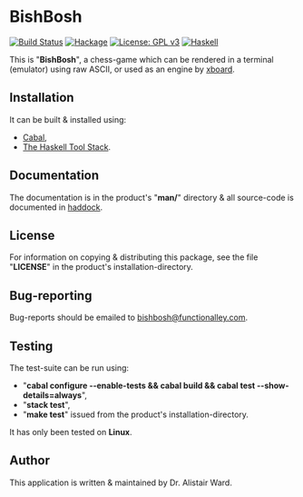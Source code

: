 # **BishBosh**

[![Build Status](https://travis-ci.org/functionalley/BishBosh.svg?branch=master)](https://travis-ci.org/functionalley/BishBosh)
[![Hackage](https://img.shields.io/hackage/v/bishbosh.svg)](https://hackage.haskell.org/package/bishbosh)
[![License: GPL v3](https://img.shields.io/badge/License-GPL%20v3-blue.svg)](https://www.gnu.org/licenses/gpl-3.0)
[![Haskell](https://b.repl.ca/v1/language-haskell-yellow.png)](https://haskell.org)

This is "**BishBosh**", a chess-game which can be rendered in a terminal (emulator) using raw ASCII, or used as an engine by [xboard](https://www.gnu.org/software/xboard/).

## Installation

It can be built & installed using:

* [Cabal](https://www.haskell.org/cabal/),
* [The Haskell Tool Stack](https://docs.haskellstack.org/en/stable/README/).

## Documentation

The documentation is in the product's "**man/**" directory & all source-code is documented in [haddock](https://www.haskell.org/haddock/).

## License

For information on copying & distributing this package, see the file "**LICENSE**" in the product's installation-directory.

## Bug-reporting

Bug-reports should be emailed to <bishbosh@functionalley.com>.

## Testing

The test-suite can be run using:

* "**cabal configure --enable-tests && cabal build && cabal test --show-details=always**",
* "**stack test**",
* "**make test**" issued from the product's installation-directory.

It has only been tested on **Linux**.

## Author

This application is written & maintained by Dr. Alistair Ward.
